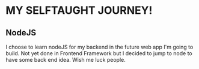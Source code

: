 # MY SELFTAUGHT JOURNEY!
## NodeJS

I choose to learn nodeJS for my backend in the future web app I'm going to build. Not yet done in Frontend Framework but I decided to jump to node to have some back end idea. Wish me luck people.
